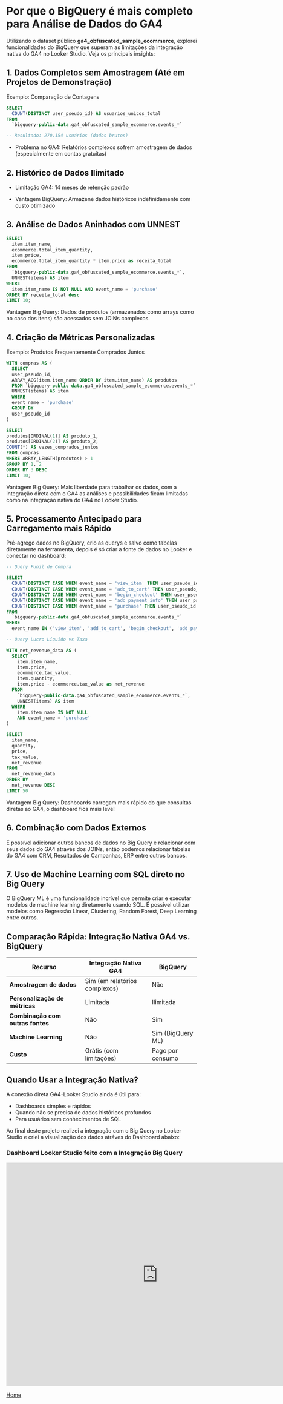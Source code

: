 # Por que o BigQuery é mais completo para Análise de Dados do GA4

Utilizando o dataset público **ga4_obfuscated_sample_ecommerce**, explorei funcionalidades do BigQuery que superam as limitações da integração nativa do GA4 no Looker Studio. Veja os principais insights:

## 1. Dados Completos sem Amostragem (Até em Projetos de Demonstração) ##
Exemplo: Comparação de Contagens

```sql
SELECT 
  COUNT(DISTINCT user_pseudo_id) AS usuarios_unicos_total
FROM 
  `bigquery-public-data.ga4_obfuscated_sample_ecommerce.events_*`

-- Resultado: 270.154 usuários (dados brutos)
```
- Problema no GA4: Relatórios complexos sofrem amostragem de dados (especialmente em contas gratuitas)

## 2. Histórico de Dados Ilimitado ##

- Limitação GA4: 14 meses de retenção padrão

- Vantagem BigQuery: Armazene dados históricos indefinidamente com custo otimizado

## 3. Análise de Dados Aninhados com UNNEST ##

```sql
SELECT 
  item.item_name,
  ecommerce.total_item_quantity,
  item.price,
  ecommerce.total_item_quantity * item.price as receita_total
FROM 
  `bigquery-public-data.ga4_obfuscated_sample_ecommerce.events_*`,
  UNNEST(items) AS item
WHERE 
  item.item_name IS NOT NULL AND event_name = 'purchase'
ORDER BY receita_total desc
LIMIT 10;
```

Vantagem Big Query: Dados de produtos (armazenados como arrays como no caso dos itens) são acessados sem JOINs complexos.

## 4. Criação de Métricas Personalizadas ##
Exemplo: Produtos Frequentemente Comprados Juntos

```sql
WITH compras AS (
  SELECT 
  user_pseudo_id, 
  ARRAY_AGG(item.item_name ORDER BY item.item_name) AS produtos
  FROM `bigquery-public-data.ga4_obfuscated_sample_ecommerce.events_*`, 
  UNNEST(items) AS item
  WHERE 
  event_name = 'purchase'
  GROUP BY 
  user_pseudo_id
)

SELECT 
produtos[ORDINAL(1)] AS produto_1, 
produtos[ORDINAL(2)] AS produto_2, 
COUNT(*) AS vezes_comprados_juntos
FROM compras
WHERE ARRAY_LENGTH(produtos) > 1
GROUP BY 1, 2
ORDER BY 3 DESC
LIMIT 10;
```

Vantagem Big Query: Mais liberdade para trabalhar os dados, com a integração direta com o GA4 as análises e possibilidades ficam limitadas como na integração nativa do GA4 no Looker Studio.

## 5. Processamento Antecipado para Carregamento mais Rápido ##

Pré-agrego dados no BigQuery, crio as querys e salvo como tabelas diretamente na ferramenta, depois é só criar a fonte de dados no Looker e conectar no dashboard:

```sql
-- Query Funil de Compra

SELECT
  COUNT(DISTINCT CASE WHEN event_name = 'view_item' THEN user_pseudo_id END) AS view_item,
  COUNT(DISTINCT CASE WHEN event_name = 'add_to_cart' THEN user_pseudo_id END) AS add_to_cart,
  COUNT(DISTINCT CASE WHEN event_name = 'begin_checkout' THEN user_pseudo_id END) AS begin_checkout,
  COUNT(DISTINCT CASE WHEN event_name = 'add_payment_info' THEN user_pseudo_id END) AS add_payment_info,
  COUNT(DISTINCT CASE WHEN event_name = 'purchase' THEN user_pseudo_id END) AS purchase
FROM 
  `bigquery-public-data.ga4_obfuscated_sample_ecommerce.events_*`
WHERE
  event_name IN ('view_item', 'add_to_cart', 'begin_checkout', 'add_payment_info', 'purchase')
```
```sql
-- Query Lucro Líquido vs Taxa

WITH net_revenue_data AS (
  SELECT
    item.item_name,
    item.price,
    ecommerce.tax_value,
    item.quantity,
    item.price - ecommerce.tax_value as net_revenue
  FROM 
    `bigquery-public-data.ga4_obfuscated_sample_ecommerce.events_*`,
    UNNEST(items) AS item
  WHERE 
    item.item_name IS NOT NULL 
    AND event_name = 'purchase'
)

SELECT 
  item_name,
  quantity,
  price,
  tax_value,
  net_revenue
FROM 
  net_revenue_data
ORDER BY 
  net_revenue DESC
LIMIT 50
```

Vantagem Big Query: Dashboards carregam mais rápido do que consultas diretas ao GA4, o dashboard fica mais leve!

## 6. Combinação com Dados Externos

É possível adicionar outros bancos de dados no Big Query e relacionar com seus dados do GA4 através dos JOINs, então podemos relacionar tabelas do GA4 com CRM, Resultados de Campanhas, ERP entre outros bancos.

## 7. Uso de Machine Learning com SQL direto no Big Query ##

O BigQuery ML é uma funcionalidade incrível que permite criar e executar modelos de machine learning diretamente usando SQL. É possível utilizar modelos como Regressão Linear, Clustering, Random Forest, Deep Learning entre outros.

## Comparação Rápida: Integração Nativa GA4 vs. BigQuery ##

| **Recurso**               | **Integração Nativa GA4**       | **BigQuery**                     |
|---------------------------|--------------------------------|----------------------------------|
| **Amostragem de dados**    | Sim (em relatórios complexos)  | Não                              |
| **Personalização de métricas** | Limitada                     | Ilimitada                        |
| **Combinação com outras fontes** | Não                        | Sim                              |
| **Machine Learning**       | Não                           | Sim (BigQuery ML)                |
| **Custo**                 | Grátis (com limitações)       | Pago por consumo                    |


## Quando Usar a Integração Nativa? ##

A conexão direta GA4-Looker Studio ainda é útil para:

- Dashboards simples e rápidos
- Quando não se precisa de dados históricos profundos
- Para usuários sem conhecimentos de SQL


Ao final deste projeto realizei a integração com o Big Query no Looker Studio e criei a visualização dos dados atráves do Dashboard abaixo:

### Dashboard Looker Studio feito com a Integração Big Query ###

<iframe width="800" height="591" src="https://lookerstudio.google.com/embed/reporting/483c125f-1afd-48a4-8828-13bb487be03c/page/Hi3KF" frameborder="0" style="border:0" allowfullscreen sandbox="allow-storage-access-by-user-activation allow-scripts allow-same-origin allow-popups allow-popups-to-escape-sandbox"></iframe>




[Home](./)











